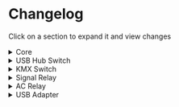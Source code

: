 # Changelog

Click on a section to expand it and view changes

<details>
  <summary>Core</summary>
  
  ## V2.2.1 - WIP
  * U11 P3 connected to ground
  
  ## V2.1.1 - May 2024
  * Initial public relaese
  
  ## V2.0.1 - May 2024
  * Internal version for customer discovery
</details>

<details>
  <summary>USB Hub Switch</summary>
  
  ## V2.0.2 - WIP
  * Changed to easier-to-solder USB-B port

  ## V2.0.1 - May 2024
  * Initial release
</details>

<details>
  <summary>KMX Switch</summary>
  
  ## V2.0.1 - WIP
  * Initial release
</details>

<details>
  <summary>Signal Relay</summary>

  ## V2.0.2 - WIP
  * Add USB port, fuse for powering system
  * Swapped to mostly SMD parts for easier assembly
  * Replaced relay with 220V-rated variant for directly interfacing with contactor signals
  
  ## V2.0.1 - May 2024
  * Initial release
</details>

<details>
  <summary>AC Relay</summary>
  
  ## V2.0.1 - May 2024
  * Initial release
</details>

<details>
  <summary>USB Adapter</summary>
  
  ## V2.0.1 - WIP
  * Initial release
</details>
